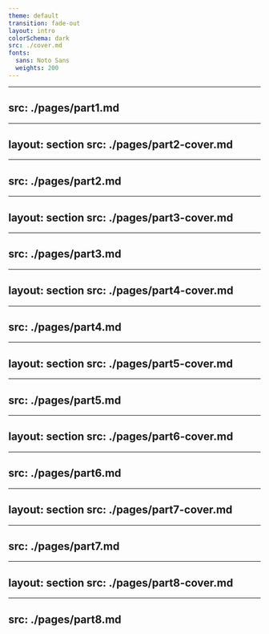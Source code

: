 ```yaml
---
theme: default
transition: fade-out
layout: intro
colorSchema: dark
src: ./cover.md
fonts:
  sans: Noto Sans
  weights: 200
---
```


---
src: ./pages/part1.md
---

---
layout: section
src: ./pages/part2-cover.md
---

---
src: ./pages/part2.md
---

---
layout: section
src: ./pages/part3-cover.md
---

---
src: ./pages/part3.md
---

---
layout: section
src: ./pages/part4-cover.md
---

---
src: ./pages/part4.md
---

---
layout: section
src: ./pages/part5-cover.md
---

---
src: ./pages/part5.md
---

---
layout: section
src: ./pages/part6-cover.md
---

---
src: ./pages/part6.md
---

---
layout: section
src: ./pages/part7-cover.md
---

---
src: ./pages/part7.md
---

---
layout: section
src: ./pages/part8-cover.md
---

---
src: ./pages/part8.md
---

